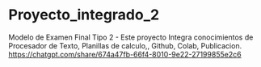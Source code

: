 # Proyecto_integrado_2
Modelo de Examen Final Tipo 2 - Este proyecto Integra conocimientos de Procesador de Texto, Planillas de calculo,, Github, Colab, Publicacion.
https://chatgpt.com/share/674a47fb-66f4-8010-9e22-27199855e2c6
